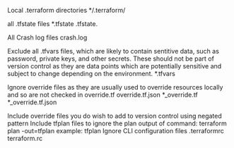 Local .terraform directories
*/.terraform/

all .tfstate files
*.tfstate .tfstate.

All Crash log files
crash.log

Exclude all .tfvars files, which are likely to contain sentitive data, such as
password, private keys, and other secrets. These should not be part of version
control as they are data points which are potentially sensitive and subject
to change depending on the environment.
*.tfvars

Ignore override files as they are usually used to override resources locally and so
are not checked in
override.tf override.tf.json *_override.tf *_override.tf.json

Include override files you do wish to add to version control using negated pattern
Include tfplan files to ignore the plan output of command: terraform plan -out=tfplan
example: tfplan
Ignore CLI configuration files
.terraformrc terraform.rc
